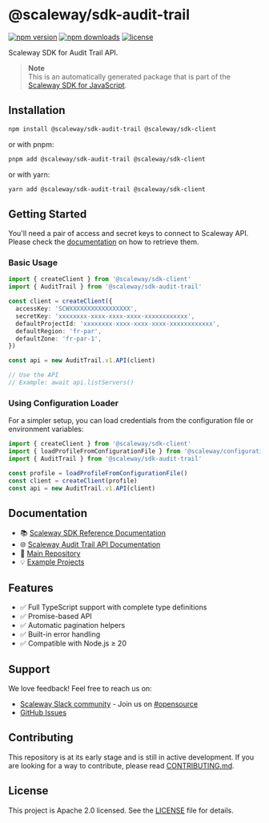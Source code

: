 # @scaleway/sdk-audit-trail

[![npm version](https://img.shields.io/npm/v/@scaleway/sdk-audit-trail.svg)](https://www.npmjs.com/package/@scaleway/sdk-audit-trail)
[![npm downloads](https://img.shields.io/npm/dm/@scaleway/sdk-audit-trail.svg)](https://www.npmjs.com/package/@scaleway/sdk-audit-trail)
[![license](https://img.shields.io/npm/l/@scaleway/sdk-audit-trail.svg)](https://github.com/scaleway/scaleway-sdk-js/blob/master/LICENSE)

Scaleway SDK for Audit Trail API.

> **Note**  
> This is an automatically generated package that is part of the [Scaleway SDK for JavaScript](https://github.com/scaleway/scaleway-sdk-js).

## Installation

```bash
npm install @scaleway/sdk-audit-trail @scaleway/sdk-client
```

or with pnpm:

```bash
pnpm add @scaleway/sdk-audit-trail @scaleway/sdk-client
```

or with yarn:

```bash
yarn add @scaleway/sdk-audit-trail @scaleway/sdk-client
```

## Getting Started

You'll need a pair of access and secret keys to connect to Scaleway API. Please check the [documentation](https://www.scaleway.com/en/docs/identity-and-access-management/iam/how-to/create-api-keys/) on how to retrieve them.

### Basic Usage

```typescript
import { createClient } from '@scaleway/sdk-client'
import { AuditTrail } from '@scaleway/sdk-audit-trail'

const client = createClient({
  accessKey: 'SCWXXXXXXXXXXXXXXXXX',
  secretKey: 'xxxxxxxx-xxxx-xxxx-xxxx-xxxxxxxxxxxx',
  defaultProjectId: 'xxxxxxxx-xxxx-xxxx-xxxx-xxxxxxxxxxxx',
  defaultRegion: 'fr-par',
  defaultZone: 'fr-par-1',
})

const api = new AuditTrail.v1.API(client)

// Use the API
// Example: await api.listServers()
```

### Using Configuration Loader

For a simpler setup, you can load credentials from the configuration file or environment variables:

```typescript
import { createClient } from '@scaleway/sdk-client'
import { loadProfileFromConfigurationFile } from '@scaleway/configuration-loader'
import { AuditTrail } from '@scaleway/sdk-audit-trail'

const profile = loadProfileFromConfigurationFile()
const client = createClient(profile)
const api = new AuditTrail.v1.API(client)
```

## Documentation

- 📚 [Scaleway SDK Reference Documentation](https://scaleway.github.io/scaleway-sdk-js)
- 🌐 [Scaleway Audit Trail API Documentation](https://www.scaleway.com/en/developers/api/audit-trail/)
- 📖 [Main Repository](https://github.com/scaleway/scaleway-sdk-js)
- 💡 [Example Projects](https://github.com/scaleway/scaleway-sdk-js/tree/master/examples)

## Features

- ✅ Full TypeScript support with complete type definitions
- ✅ Promise-based API
- ✅ Automatic pagination helpers
- ✅ Built-in error handling
- ✅ Compatible with Node.js ≥ 20

## Support

We love feedback! Feel free to reach us on:
- [Scaleway Slack community](https://slack.scaleway.com/) - Join us on [#opensource](https://scaleway-community.slack.com/app_redirect?channel=opensource)
- [GitHub Issues](https://github.com/scaleway/scaleway-sdk-js/issues)

## Contributing

This repository is at its early stage and is still in active development. If you are looking for a way to contribute, please read [CONTRIBUTING.md](https://github.com/scaleway/scaleway-sdk-js/blob/master/CONTRIBUTING.md).

## License

This project is Apache 2.0 licensed. See the [LICENSE](https://github.com/scaleway/scaleway-sdk-js/blob/master/LICENSE) file for details.

